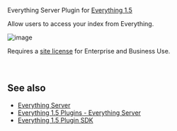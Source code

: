 Everything Server Plugin for [Everything 1.5](https://www.voidtools.com/forum/viewtopic.php?f=12&t=9787)

Allow users to access your index from Everything.

![image](https://github.com/user-attachments/assets/73b553ba-c47f-40ee-a525-3d14c59cd98b)

Requires a [site license](https://www.voidtools.com/enterprise) for Enterprise and Business Use.
<br/><br/><br/> 

  

See also
--------

*   [Everything Server](https://www.voidtools.com/forum/viewtopic.php?f=12&t=9794)
*   [Everything 1.5 Plugins - Everything Server](https://www.voidtools.com/forum/viewtopic.php?p=35401#http)
*   [Everything 1.5 Plugin SDK](https://www.voidtools.com/forum/viewtopic.php?t=16535)
